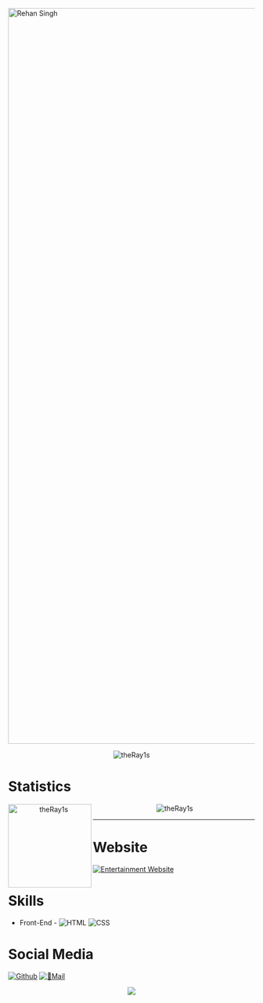 <img src="https://capsule-render.vercel.app/api?type=waving&color=gradient&height=250&text=%20Rehan%20Singh%20&fontAlignY=35&desc=||%20%2022%20|%20M%20|%20Student%20|%20India%20%20||&descAlign=50&descAlignY=60" alt= "Rehan Singh" width="1500" />
<p align="center"><img src="https://github-profile-trophy.vercel.app/?username=theRay1s&theme=onedark&column=6" alt="theRay1s" /></a> </p>

# Statistics #

<p align="center"><img height="170" align="left" src="https://github-readme-stats.vercel.app/api?username=theRay1s&include_all_commits=true&theme=onedark&count_private=true" alt="theRay1s"> &nbsp<img src="https://github-readme-stats.vercel.app/api/top-langs?username=theRay1s&show_icons=true&locale=en&layout=compact&theme=onedark&count_private=true" alt="theRay1s" /></p>

---

# Website #
[![Entertainment Website](https://img.shields.io/badge/Ray%20Network-https%3A%2F%2Fraysnetwork.cf%2F-red)](https://raynetwork.cf/)

# Skills #

- Front-End -
![HTML](https://img.shields.io/badge/HTML%2085%25-red.svg)
![CSS](https://img.shields.io/badge/CSS%2085%25-purple.svg)



# Social Media #
[![Github](https://img.shields.io/badge/-Github-000?style=flat&logo=Github&logoColor=white)](https://github.com/theRay1s)
[![💌Mail](https://img.shields.io/badge/Mail-rehandagur%40outlook.com-blue)](rehandagur@outlook.com)

<p align="center">
  <a href="https://t.me/charlie_117"><img src="https://img.shields.io/badge/Telegram-2CA5E0?style=for-the-badge&logo=telegram&logoColor=white" /></a>
</p>
